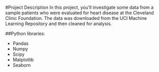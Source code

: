 #Project Description
In this project, you’ll investigate some data from a sample patients who were evaluated for heart disease at the Cleveland Clinic Foundation. The data was downloaded from the UCI Machine Learning Repository and then cleaned for analysis.

##Python libraries:
- Pandas
- Numpy
- Scipy
- Matplotlib
- Seaborn
